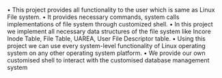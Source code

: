 • This project provides all functionality to the user which is same as Linux File system. 
• It provides necessary commands, system calls implementations of file system 
through customized shell.
 • In this project we implement all necessary data structures of the file system like Incore Inode
Table, File Table, UAREA, User File Descriptor table.
 • Using this project we can use every system-level functionality of Linux operating system on any
other operating system platform.
 • We provide our own customised shell to interact with the customised database management
system
